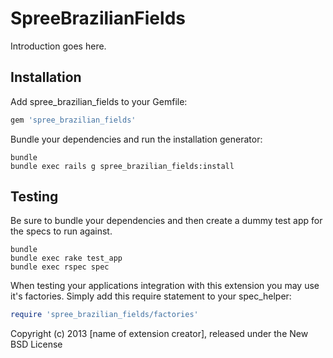 SpreeBrazilianFields
====================

Introduction goes here.

Installation
------------

Add spree_brazilian_fields to your Gemfile:

```ruby
gem 'spree_brazilian_fields'
```

Bundle your dependencies and run the installation generator:

```shell
bundle
bundle exec rails g spree_brazilian_fields:install
```

Testing
-------

Be sure to bundle your dependencies and then create a dummy test app for the specs to run against.

```shell
bundle
bundle exec rake test_app
bundle exec rspec spec
```

When testing your applications integration with this extension you may use it's factories.
Simply add this require statement to your spec_helper:

```ruby
require 'spree_brazilian_fields/factories'
```

Copyright (c) 2013 [name of extension creator], released under the New BSD License
